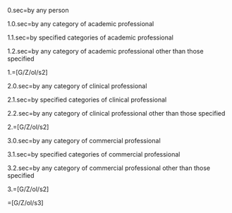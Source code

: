 0.sec=by any person			

1.0.sec=by any category of academic professional		

1.1.sec=by specified categories of academic professional	

1.2.sec=by any category of academic professional other than those specified	

1.=[G/Z/ol/s2]

2.0.sec=by any category of clinical professional		

2.1.sec=by specified categories of clinical professional	

2.2.sec=by any category of clinical professional other than those specified	

2.=[G/Z/ol/s2]

3.0.sec=by any category of commercial professional		

3.1.sec=by specified categories of commercial professional	

3.2.sec=by any category of commercial professional other than those specified	

3.=[G/Z/ol/s2]

=[G/Z/ol/s3]
